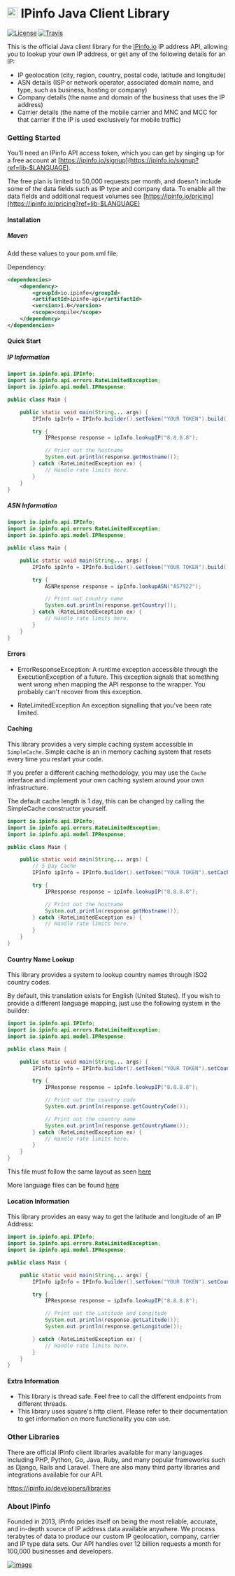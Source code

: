 # [<img src="https://ipinfo.io/static/ipinfo-small.svg" alt="IPinfo" width="24"/>](https://ipinfo.io/) IPinfo Java Client Library

[![License](http://img.shields.io/:license-apache-blue.svg)](LICENSE)
[![Travis](https://travis-ci.com/ipinfo/java.svg?branch=master&style=flat-square)](https://travis-ci.com/ipinfo/java)

This is the official Java client library for the [IPinfo.io](https://ipinfo.io) IP address API, allowing you to lookup your own IP address, or get any of the following details for an IP:

- IP geolocation (city, region, country, postal code, latitude and longitude)
- ASN details (ISP or network operator, associated domain name, and type, such as business, hosting or company)
- Company details (the name and domain of the business that uses the IP address)
- Carrier details (the name of the mobile carrier and MNC and MCC for that carrier if the IP is used exclusively for mobile traffic)

### Getting Started

You'll need an IPinfo API access token, which you can get by singing up for a free account at [https://ipinfo.io/signup](https://ipinfo.io/signup?ref=lib-$LANGUAGE).

The free plan is limited to 50,000 requests per month, and doesn't include some of the data fields such as IP type and company data. To enable all the data fields and additional request volumes see [https://ipinfo.io/pricing](https://ipinfo.io/pricing?ref=lib-$LANGUAGE)

#### Installation

##### Maven

Add these values to your pom.xml file:

Dependency:

```xml
<dependencies>
    <dependency>
        <groupId>io.ipinfo</groupId>
        <artifactId>ipinfo-api</artifactId>
        <version>1.0</version>
        <scope>compile</scope>
    </dependency>
</dependencies>
```

#### Quick Start

##### IP Information

````java
import io.ipinfo.api.IPInfo;
import io.ipinfo.api.errors.RateLimitedException;
import io.ipinfo.api.model.IPResponse;

public class Main {

    public static void main(String... args) {
        IPInfo ipInfo = IPInfo.builder().setToken("YOUR TOKEN").build();

        try {
            IPResponse response = ipInfo.lookupIP("8.8.8.8");

            // Print out the hostname
            System.out.println(response.getHostname());
        } catch (RateLimitedException ex) {
            // Handle rate limits here.
        }
    }
}
````

##### ASN Information

````java
import io.ipinfo.api.IPInfo;
import io.ipinfo.api.errors.RateLimitedException;
import io.ipinfo.api.model.IPResponse;

public class Main {

    public static void main(String... args) {
        IPInfo ipInfo = IPInfo.builder().setToken("YOUR TOKEN").build();

        try {
            ASNResponse response = ipInfo.lookupASN("AS7922");

            // Print out country name
            System.out.println(response.getCountry());
        } catch (RateLimitedException ex) {
            // Handle rate limits here.
        }
    }
}
````

#### Errors

- ErrorResponseException: A runtime exception accessible through the ExecutionException of a future. This exception signals that something went wrong when mapping the API response to the wrapper. You probably can't recover from this exception.

- RateLimitedException An exception signalling that you've been rate limited.

#### Caching

This library provides a very simple caching system accessible in `SimpleCache`. Simple cache is an in memory caching system that resets every time you restart your code.

If you prefer a different caching methodology, you may use the `Cache` interface and implement your own caching system around your own infrastructure.

The default cache length is 1 day, this can be changed by calling the SimpleCache constructor yourself.

```java
import io.ipinfo.api.IPInfo;
import io.ipinfo.api.errors.RateLimitedException;
import io.ipinfo.api.model.IPResponse;

public class Main {

    public static void main(String... args) {
        // 5 Day Cache
        IPInfo ipInfo = IPInfo.builder().setToken("YOUR TOKEN").setCache(new SimpleCache(Duration.ofDays(5))).build();

        try {
            IPResponse response = ipInfo.lookupIP("8.8.8.8");

            // Print out the hostname
            System.out.println(response.getHostname());
        } catch (RateLimitedException ex) {
            // Handle rate limits here.
        }
    }
}
```

#### Country Name Lookup

This library provides a system to lookup country names through ISO2 country codes.

By default, this translation exists for English (United States). If you wish to provide a different language mapping, just use the following system in the builder:

```java
import io.ipinfo.api.IPInfo;
import io.ipinfo.api.errors.RateLimitedException;
import io.ipinfo.api.model.IPResponse;

public class Main {

    public static void main(String... args) {
        IPInfo ipInfo = IPInfo.builder().setToken("YOUR TOKEN").setCountryFile(new File("path/to/file.json")).build();

        try {
            IPResponse response = ipInfo.lookupIP("8.8.8.8");

            // Print out the country code
            System.out.println(response.getCountryCode());

            // Print out the country name
            System.out.println(response.getCountryName());
        } catch (RateLimitedException ex) {
            // Handle rate limits here.
        }
    }
}
```

This file must follow the same layout as seen [here](https://github.com/ipinfo/java-ipinfo/blob/master/src/main/resources/en_US.json)

More language files can be found [here](https://country.io/data)

#### Location Information

This library provides an easy way to get the latitude and longitude of an IP Address:

```java
import io.ipinfo.api.IPInfo;
import io.ipinfo.api.errors.RateLimitedException;
import io.ipinfo.api.model.IPResponse;

public class Main {

    public static void main(String... args) {
        IPInfo ipInfo = IPInfo.builder().setToken("YOUR TOKEN").setCountryFile(new File("path/to/file.json")).build();

        try {
            IPResponse response = ipInfo.lookupIP("8.8.8.8");

            // Print out the Latitude and Longitude
            System.out.println(response.getLatitude());
            System.out.println(response.getLongitude());

        } catch (RateLimitedException ex) {
            // Handle rate limits here.
        }
    }
}
```

#### Extra Information

- This library is thread safe. Feel free to call the different endpoints from different threads.
- This library uses square's http client. Please refer to their documentation to get information on more functionality you can use.

### Other Libraries

There are official IPinfo client libraries available for many languages including PHP, Python, Go, Java, Ruby, and many popular frameworks such as Django, Rails and Laravel. There are also many third party libraries and integrations available for our API.

https://ipinfo.io/developers/libraries

### About IPinfo

Founded in 2013, IPinfo prides itself on being the most reliable, accurate, and in-depth source of IP address data available anywhere. We process terabytes of data to produce our custom IP geolocation, company, carrier and IP type data sets. Our API handles over 12 billion requests a month for 100,000 businesses and developers.

[![image](https://avatars3.githubusercontent.com/u/15721521?s=128&u=7bb7dde5c4991335fb234e68a30971944abc6bf3&v=4)](https://ipinfo.io/)
